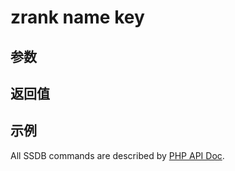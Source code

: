 # zrank name key

## 参数

## 返回值

## 示例

All SSDB commands are described by [PHP API Doc](http://ssdb.io/docs/php/).
